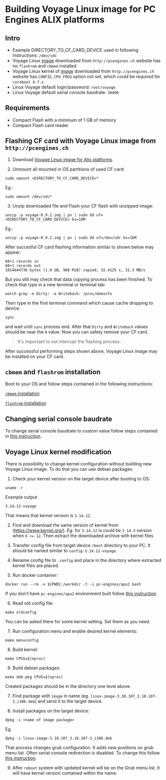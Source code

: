 Building Voyage Linux image for PC Engines ALIX platforms
=========================================================

Intro
-----
* Example DIRECTORY_TO_CF_CARD_DEVICE used in following instructions: `/dev/sdc`
* Voyage Linux [image](http://pcengines.ch/file/voyage-0.9.2.img.zip) 
downloaded from `http://pcengines.ch` website has no `flashrom` and `cbmem` 
installed
* Voyage Linux kernel of [image](http://pcengines.ch/file/voyage-0.9.2.img.zip) 
downloaded from `http://pcengines.ch` website has `CONFIG_CPU_FREQ` option not 
set, which could be required for `coreboot 4.7.x`
* Linux Voyage default login/password: `root/voyage`
* Linux Voyage default serial console baudrate: `38400`

Requirements
------------
* Compact Flash with a minimum of 1 GB of memory
* Compact Flash card reader

Flashing CF card with Voyage Linux image from `http://pcengines.ch`
-------------------------------------------------------------------

1. Download [Voyage Linux image for Alix platforms](http://pcengines.ch/file/voyage-0.9.2.img.zip).

2. Unmount all mounted in OS partitions of used CF card:

```
sudo umount <DIRECTORY_TO_CF_CARD_DEVICE>*
```
Eg.:
```
sudo umount /dev/sdc*
```

3. Unzip downloaded file and Flash your CF flash with unzipped image:

```
unzip -p voyage-0.9.2.img | pv | sudo dd of=<DIRECTORY_TO_CF_CARD_DEVICE> bs=16M

```

Eg.:
```
unzip -p voyage-0.9.2.img | pv | sudo dd of=/dev/sdc bs=16M
```

After succesful CF card flashing information similar to shown below may appear:
```
60+1 records in
60+1 records out
1014644736 bytes (1.0 GB, 968 MiB) copied, 32.4125 s, 31.3 MB/s
```

But you still may check that data copying process has been finished. To check 
that type in a new terminal or terminal tab:

```
watch grep -e Dirty: -e Writeback: /proc/meminfo
```

Then type in the first terminal command which cause cache dropping to device:
```
sync
```
and wait until `sync` process end. After that `Dirty` and `Writeback` values
should be near the `0` value. Now you can safety remove your CF card.

> It's important to not interrupt the flashing process.

After successful performing steps shown above, Voyage Linux image may be 
installed on your CF card.

`cbmem` and `flashrom` installation
-----------------------------------

Boot to your OS and follow steps contained in the following instructions:

[`cbmem` installation](./cbmem_building.md)

[`flashrom` installation](./flashrom_building.md)

Changing serial console baudrate
--------------------------------

To change serial console baudrate to custom value follow steps 
contained in [this instruction](./os_boot_serial_console.md).

Voyage Linux kernel modification
--------------------------------

There is possibility to change kernel configuration without building new Voyage 
Linux image. To do that you can use debian packages. 

1. Check your kernel version on the target device after booting to OS:

```
uname -r
```
Example output
```
3.14.12-voyage
```
That means that kernel version is `3.14.12`.

2. Find and download the same version of kernel from (https://www.kernel.org/).
Eg. for `3.14.12` is could be `3.14.X` version when `X >= 12`.
Then extract the downloaded archive with kernel files.

3. Transfer config file from target device `/boot` directory to your PC. It 
should be named similar to `config-3.14.12-voyage`.

4. Rename config file to `.config` and place in the directory where 
extracted kernel files are placed.

5. Run docker container:

```
docker run --rm -v ${PWD}:/workdir -t -i pc-engines/apu2 bash
```

If you don't have `pc-engines/apu2` environment built follow [this instruction](https://github.com/pcengines/apu2-documentation/blob/864294e6c2219d70f174272f2e1b5f99b8b7b1db/docs/building_env.md).

6. Read old config file:

```
make oldconfig
```

You can be asked there for some kernel setting. Set them as you need. 

7. Run configuration menu and enable desired kernel elements:

```
make menuconfig
```

8. Build kernel:

```
make CPUS=$(nproc)
```

9. Build debian packages:

```
make deb-pkg CPUS=$(nproc)
```

Created packages should be in the directory one level above.

7. Find package with `image` in name 
(eg. `linux-image-3.10.107_3.10.107-2_i386.deb`) and send it to the target 
device.

8. Install packages on the target device:

```
dpkg -i <name of image package>
```

Eg.
```
dpkg -i linux-image-3.10.107_3.10.107-2_i386.deb
```

That process changes grub configuration. It adds new positions on grub menu 
list. Often serial console redirection is disabled. To change this follow
[this instruction](./os_boot_serial_console.md).

9. After `reboot` system with updated kernel will be on the Grub menu list.
It will have kernel version contained within the name.
